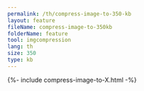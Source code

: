 ```yaml
---
permalink: /th/compress-image-to-350-kb
layout: feature
fileName: compress-image-to-350kb
folderName: feature
tool: imgcompression
lang: th
size: 350
type: kb
---
```


{%- include compress-image-to-X.html -%}
